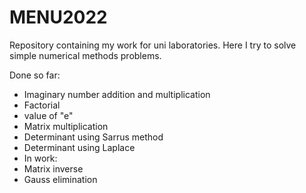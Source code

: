 # MENU2022

Repository containing my work for uni laboratories.
Here I try to solve simple numerical methods problems.

Done so far:
- Imaginary number addition and multiplication
- Factorial
- value of "e"
- Matrix multiplication
- Determinant using Sarrus method
- Determinant using Laplace
- In work:
- Matrix inverse
- Gauss elimination
